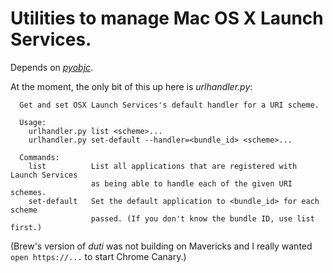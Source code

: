 # Utilities to manage Mac OS X Launch Services.

Depends on [_pyobjc_](http://pythonhosted.org/pyobjc/).

At the moment, the only bit of this up here is _urlhandler.py_:

```
  Get and set OSX Launch Services's default handler for a URI scheme.
  
  Usage:
    urlhandler.py list <scheme>...
    urlhandler.py set-default --handler=<bundle_id> <scheme>...
  
  Commands:
    list          List all applications that are registered with Launch Services
                  as being able to handle each of the given URI schemes.
    set-default   Set the default application to <bundle_id> for each scheme
                  passed. (If you don't know the bundle ID, use list first.)
```

(Brew's version of _duti_ was not building on Mavericks and I really wanted `open https://...` to start Chrome Canary.)
